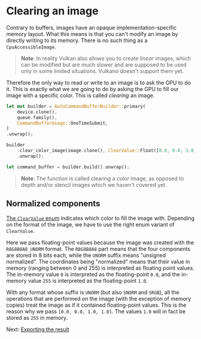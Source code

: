 # Clearing an image

Contrary to buffers, images have an opaque implementation-specific memory layout. What this means
is that you can't modify an image by directly writing to its memory. There is no such thing as a
`CpuAccessibleImage`.

<!-- todo: Does vulkano support it now?-->
> **Note**: In reality Vulkan also allows you to create *linear* images, which can be modified but
> are much slower and are supposed to be used only in some limited situations. Vulkano doesn't
> support them yet.

Therefore the only way to read or write to an image is to ask the GPU to do it. This is exactly
what we are going to do by asking the GPU to fill our image with a specific color. This is called
*clearing* an image.

```rust
let mut builder = AutoCommandBufferBuilder::primary(
    device.clone(),
    queue.family(),
    CommandBufferUsage::OneTimeSubmit,
)
.unwrap();

builder
    .clear_color_image(image.clone(), ClearValue::Float([0.0, 0.0, 1.0, 1.0]))
    .unwrap();

let command_buffer = builder.build().unwrap();
```

> **Note**: The function is called clearing a *color* image, as opposed to depth and/or stencil
> images which we haven't covered yet.

## Normalized components

[The `ClearValue` enum](https://docs.rs/vulkano/0.29.0/vulkano/format/enum.ClearValue.html) indicates
which color to fill the image with. Depending on the format of the image, we have to use the right
enum variant of `ClearValue`.

Here we pass floating-point values because the image was created with the `R8G8B8A8_UNORM` format.
The `R8G8B8A8` part means that the four components are stored in 8 bits each, while the `UNORM`
suffix means "unsigned normalized". The coordinates being "normalized" means that their value in
memory (ranging between 0 and 255) is interpreted as floating point values. The in-memory value `0`
is interpreted as the floating-point `0.0`, and the in-memory value `255` is interpreted as the
floating-point `1.0`.

With any format whose suffix is `UNORM` (but also `SNORM` and `SRGB`), all the operations that are
performed on the image (with the exception of memory copies) treat the image as if it contained
floating-point values. This is the reason why we pass `[0.0, 0.0, 1.0, 1.0]`. The values `1.0` will
in fact be stored as `255` in memory.

Next: [Exporting the result](/guide/image-export)
